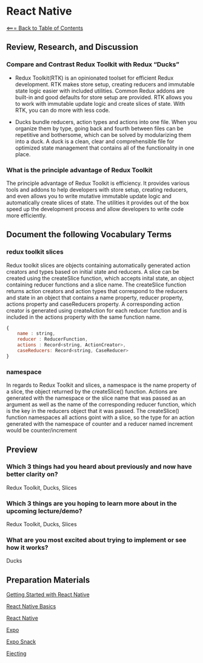 # React Native

[<=== Back to Table of Contents](https://peterjstaker.github.io/reading-notes/)

## Review, Research, and Discussion

### Compare and Contrast Redux Toolkit with Redux “Ducks”

* Redux Toolkit(RTK) is an opinionated toolset for efficient Redux development. RTK makes store setup, creating reducers and immutable state logic easier with included utilities. Common Redux addons are built-in and good defaults for store setup are provided. RTK allows you to work with immutable update logic and create slices of state. With RTK, you can do more with less code.

* Ducks bundle reducers, action types and actions into one file. When you organize them by type, going back and fourth between files can be repetitive and bothersome, which can be solved by modularizing them into a duck. A duck is a clean, clear and comprehensible file for optimized state management that contains all of the functionality in one place.

### What is the principle advantage of Redux Toolkit

The principle advantage of Redux Toolkit is efficiency. It provides various tools and addons to help developers with store setup, creating reducers, and even allows you to write mutative immutable update logic and automatically create slices of state. The utilities it provides out of the box speed up the development process and allow developers to write code more efficiently.

## Document the following Vocabulary Terms

### redux toolkit slices

Redux toolkit slices are objects containing automatically generated action creators and types based on initial state and reducers. A slice can be created using the createSlice function, which accepts inital state, an object containing reducer functions and a slice name. The createSlice function returns action creators and action types that correspond to the reducers and state in an object that contains a name property, reducer property, actions property and caseReducers property. A corresponding action creator is generated using createAction for each reducer function and is included in the actions property with the same function name.

```javascript
{
    name : string,
    reducer : ReducerFunction,
    actions : Record<string, ActionCreator>,
    caseReducers: Record<string, CaseReducer>
}
```

### namespace

In regards to Redux Toolkit and slices, a namespace is the name property of a slice, the object returned by the createSlice() function. Actions are generated with the namespace or the slice name that was passed as an argument as well as the name of the corresponding reducer function, which is the key in the reducers object that it was passed. The createSlice() function namespaces all actions goint with a slice, so the type for an action generated with the namespace of counter and a reducer named increment would be counter/increment

## Preview

### Which 3 things had you heard about previously and now have better clarity on?

Redux Toolkit, Ducks, Slices

### Which 3 things are you hoping to learn more about in the upcoming lecture/demo?

Redux Toolkit, Ducks, Slices

### What are you most excited about trying to implement or see how it works?

Ducks

## Preparation Materials

[Getting Started with React Native](https://facebook.github.io/react-native/docs/getting-started)

[React Native Basics](https://facebook.github.io/react-native/docs/tutorial)

[React Native](https://facebook.github.io/react-native/)

[Expo](https://expo.io/)

[Expo Snack](https://snack.expo.io/)

[Ejecting](https://docs.expo.io/versions/latest/expokit/eject)
